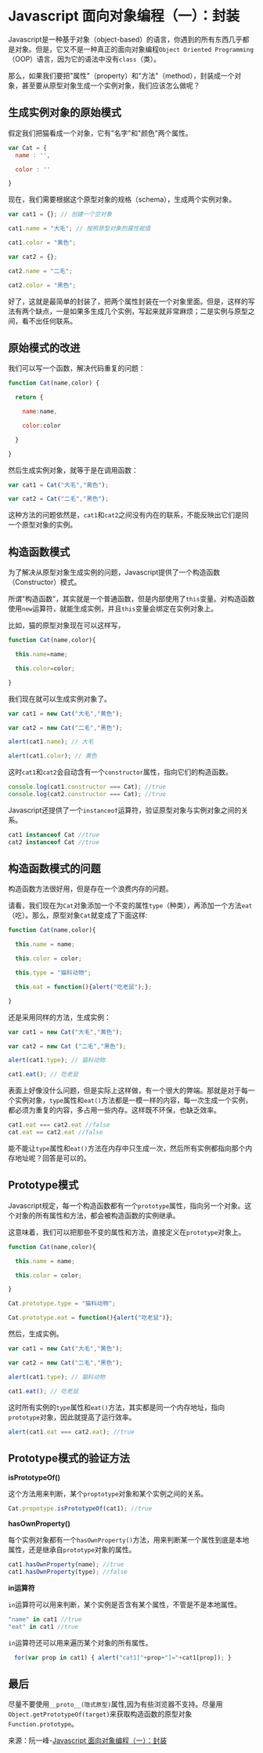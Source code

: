 # Javascript 面向对象编程（一）：封装

Javascript是一种基于对象（object-based）的语言，你遇到的所有东西几乎都是对象。但是，它又不是一种真正的面向对象编程`Object Oriented Programming`（OOP）语言，因为它的语法中没有`class`（类）。

那么，如果我们要把"属性"（property）和"方法"（method），封装成一个对象，甚至要从原型对象生成一个实例对象，我们应该怎么做呢？

## 生成实例对象的原始模式

假定我们把猫看成一个对象，它有"名字"和"颜色"两个属性。

```javascript
var Cat = {
  name : '',

  color : ''

}
```

现在，我们需要根据这个原型对象的规格（schema），生成两个实例对象。

```javascript
var cat1 = {}; // 创建一个空对象

cat1.name = "大毛"; // 按照原型对象的属性赋值

cat1.color = "黄色";

var cat2 = {};

cat2.name = "二毛";

cat2.color = "黑色";
```

好了，这就是最简单的封装了，把两个属性封装在一个对象里面。但是，这样的写法有两个缺点，一是如果多生成几个实例，写起来就非常麻烦；二是实例与原型之间，看不出任何联系。

## 原始模式的改进

我们可以写一个函数，解决代码重复的问题：

```javascript
function Cat(name,color) {

  return {

    name:name,

    color:color

  }

}
```

然后生成实例对象，就等于是在调用函数：

```javascript
var cat1 = Cat("大毛","黄色");

var cat2 = Cat("二毛","黑色");
```

这种方法的问题依然是，`cat1`和`cat2`之间没有内在的联系，不能反映出它们是同一个原型对象的实例。

## 构造函数模式

为了解决从原型对象生成实例的问题，Javascript提供了一个构造函数（Constructor）模式。

所谓"构造函数"，其实就是一个普通函数，但是内部使用了`this`变量。对构造函数使用`new`运算符，就能生成实例，并且`this`变量会绑定在实例对象上。

比如，猫的原型对象现在可以这样写，

```javascript
function Cat(name,color){

  this.name=name;

  this.color=color;

}
```

我们现在就可以生成实例对象了。

```javascript
var cat1 = new Cat("大毛","黄色");

var cat2 = new Cat("二毛","黑色");

alert(cat1.name); // 大毛

alert(cat1.color); // 黄色
```

这时`cat1`和`cat2`会自动含有一个`constructor`属性，指向它们的构造函数。

```javascript
console.log(cat1.constructor === Cat); //true
console.log(cat2.constructor === Cat); //true
```

Javascript还提供了一个`instanceof`运算符，验证原型对象与实例对象之间的关系。

```Javascript
cat1 instanceof Cat //true
cat2 instanceof Cat //true
```

## 构造函数模式的问题

构造函数方法很好用，但是存在一个浪费内存的问题。

请看，我们现在为`Cat`对象添加一个不变的属性`type`（种类），再添加一个方法`eat`（吃）。那么，原型对象`Cat`就变成了下面这样:

```javascript
function Cat(name,color){

  this.name = name;

  this.color = color;

  this.type = "猫科动物";

  this.eat = function(){alert("吃老鼠");};

}
```

还是采用同样的方法，生成实例：

```javascript
var cat1 = new Cat("大毛","黄色");

var cat2 = new Cat ("二毛","黑色");

alert(cat1.type); // 猫科动物

cat1.eat(); // 吃老鼠
```

表面上好像没什么问题，但是实际上这样做，有一个很大的弊端。那就是对于每一个实例对象，`type`属性和`eat()`方法都是一模一样的内容，每一次生成一个实例，都必须为重复的内容，多占用一些内存。这样既不环保，也缺乏效率。

```javascript
cat1.eat === cat2.eat //false
cat.eat == cat2.eat //false
```

能不能让`type`属性和`eat()`方法在内存中只生成一次，然后所有实例都指向那个内存地址呢？回答是可以的。

## Prototype模式

Javascript规定，每一个构造函数都有一个`prototype`属性，指向另一个对象。这个对象的所有属性和方法，都会被构造函数的实例继承。

这意味着，我们可以把那些不变的属性和方法，直接定义在`prototype`对象上。

```javascript
function Cat(name,color){

  this.name = name;

  this.color = color;

}

Cat.prototype.type = "猫科动物";

Cat.prototype.eat = function(){alert("吃老鼠")};
```

然后，生成实例。

```javascript
var cat1 = new Cat("大毛","黄色");

var cat2 = new Cat("二毛","黑色");

alert(cat1.type); // 猫科动物

cat1.eat(); // 吃老鼠
```

这时所有实例的`type`属性和`eat()`方法，其实都是同一个内存地址，指向`prototype`对象，因此就提高了运行效率。

```javascript
alert(cat1.eat === cat2.eat); //true
```

## Prototype模式的验证方法

 **isPrototypeOf()**

这个方法用来判断，某个`proptotype`对象和某个实例之间的关系。

```javascript
Cat.propotype.isPrototypeOf(cat1); //true
```

**hasOwnProperty()**

每个实例对象都有一个`hasOwnProperty()`方法，用来判断某一个属性到底是本地属性，还是继承自`prototype`对象的属性。

```javascript
cat1.hasOwnProperty(name); //true
cat1.hasOwnProperty(type); //false
```

**in运算符**

`in`运算符可以用来判断，某个实例是否含有某个属性，不管是不是本地属性。

```Javascript
"name" in cat1 //true
"eat" in cat1 //true
```

`in`运算符还可以用来遍历某个对象的所有属性。

```javascript
　for(var prop in cat1) { alert("cat1["+prop+"]="+cat1[prop]); }
```

## 最后

尽量不要使用`__proto__(隐式原型)`属性,因为有些浏览器不支持。尽量用`Object.getPrototypeOf(target)`来获取构造函数的原型对象`Function.prototype`。

来源：阮一峰-[Javascript 面向对象编程（一）：封装](http://www.ruanyifeng.com/blog/2010/05/object-oriented_javascript_encapsulation.html)